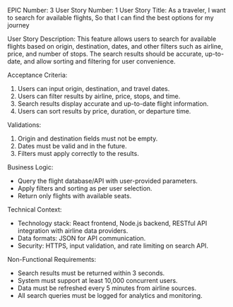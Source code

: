 EPIC Number: 3
User Story Number: 1
User Story Title: As a traveler, I want to search for available flights, So that I can find the best options for my journey

User Story Description: This feature allows users to search for available flights based on origin, destination, dates, and other filters such as airline, price, and number of stops. The search results should be accurate, up-to-date, and allow sorting and filtering for user convenience.

Acceptance Criteria:
1. Users can input origin, destination, and travel dates.
2. Users can filter results by airline, price, stops, and time.
3. Search results display accurate and up-to-date flight information.
4. Users can sort results by price, duration, or departure time.

Validations:
1. Origin and destination fields must not be empty.
2. Dates must be valid and in the future.
3. Filters must apply correctly to the results.

Business Logic: 
- Query the flight database/API with user-provided parameters.
- Apply filters and sorting as per user selection.
- Return only flights with available seats.

Technical Context: 
- Technology stack: React frontend, Node.js backend, RESTful API integration with airline data providers.
- Data formats: JSON for API communication.
- Security: HTTPS, input validation, and rate limiting on search API.

Non-Functional Requirements:
- Search results must be returned within 3 seconds.
- System must support at least 10,000 concurrent users.
- Data must be refreshed every 5 minutes from airline sources.
- All search queries must be logged for analytics and monitoring.